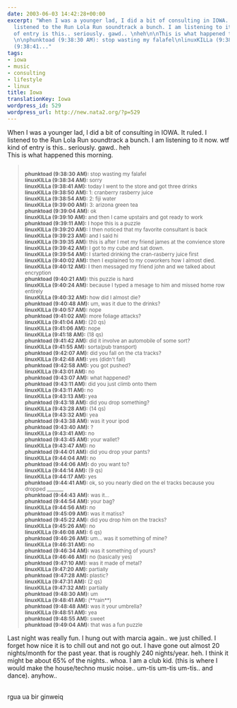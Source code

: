 ```yaml
---
date: 2003-06-03 14:42:28+00:00
excerpt: "When I was a younger lad, I did a bit of consulting in IOWA. It ruled. I
  listened to the Run Lola Run soundtrack a bunch. I am listening to it now. wtf kind
  of entry is this.. seriously. gawd.. \nheh\n\nThis is what happened this morning.
  \n\nphunktoad (9:38:30 AM): stop wasting my falafel\nlinuxKILLa (9:38:34 AM): sorry\nlinuxKILLa
  (9:38:41..."
tags:
- iowa
- music
- consulting
- lifestyle
- linux
title: Iowa
translationKey: Iowa
wordpress_id: 529
wordpress_url: http://new.nata2.org/?p=529
---
```


When I was a younger lad, I did a bit of consulting in IOWA. It ruled. I listened to the Run Lola Run soundtrack a bunch. I am listening to it now. wtf kind of entry is this.. seriously. gawd.. 
heh
<br/>
This is what happened this morning. 
<blockquote><small>
<br/><b>phunktoad (9:38:30 AM):</b> stop wasting my falafel
<br/><b>linuxKILLa (9:38:34 AM):</b> sorry
<br/><b>linuxKILLa (9:38:41 AM):</b> today I went to the store and got three drinks
<br/><b>linuxKILLa (9:38:50 AM):</b> 1: cranberry rasberry juice
<br/><b>linuxKILLa (9:38:54 AM):</b> 2: fiji water
<br/><b>linuxKILLa (9:39:00 AM):</b> 3: arizona green tea
<br/><b>phunktoad (9:39:04 AM):</b> ok
<br/><b>linuxKILLa (9:39:10 AM):</b> and then I came upstairs and got ready to work
<br/><b>phunktoad (9:39:11 AM):</b> I hope this is a puzzle
<br/><b>linuxKILLa (9:39:20 AM):</b> I then noticed that my favorite consultant is back
<br/><b>linuxKILLa (9:39:23 AM):</b> and I said hi
<br/><b>linuxKILLa (9:39:35 AM):</b> this is after I  met my friend james at the convience store
<br/><b>linuxKILLa (9:39:42 AM):</b> I got to my cube and sat down. 
<br/><b>linuxKILLa (9:39:54 AM):</b> I started drinking the cran-rasberry juice first
<br/><b>linuxKILLa (9:40:02 AM):</b> then I explained to my coworkers how I almost died.
<br/><b>linuxKILLa (9:40:12 AM):</b> I then messaged my friend john and we talked about encryption
<br/><b>phunktoad (9:40:21 AM):</b> this puzzle is hard
<br/><b>linuxKILLa (9:40:24 AM):</b> because I typed a mesage to him and missed home row entirely
<br/><b>linuxKILLa (9:40:32 AM):</b> how did I almost die?
<br/><b>phunktoad (9:40:48 AM):</b> um, was it due to the drinks?
<br/><b>linuxKILLa (9:40:57 AM):</b> nope
<br/><b>phunktoad (9:41:02 AM):</b> more foliage attacks?
<br/><b>linuxKILLa (9:41:04 AM):</b> (20 qs)
<br/><b>linuxKILLa (9:41:06 AM):</b> nope
<br/><b>linuxKILLa (9:41:18 AM):</b> (18 qs)
<br/><b>phunktoad (9:41:42 AM):</b> did it involve an automobile of some sort?
<br/><b>linuxKILLa (9:41:55 AM):</b> sorta(pub transport)
<br/><b>phunktoad (9:42:07 AM):</b> did you fall on the cta tracks?
<br/><b>linuxKILLa (9:42:48 AM):</b> yes (didn't fall)
<br/><b>phunktoad (9:42:58 AM):</b> you got pushed?
<br/><b>linuxKILLa (9:43:01 AM):</b> no
<br/><b>phunktoad (9:43:07 AM):</b> what happened?
<br/><b>phunktoad (9:43:11 AM):</b> did you just climb onto them
<br/><b>linuxKILLa (9:43:11 AM):</b> no
<br/><b>linuxKILLa (9:43:13 AM):</b> yea
<br/><b>phunktoad (9:43:18 AM):</b> did you drop something?
<br/><b>linuxKILLa (9:43:28 AM):</b> (14 qs)
<br/><b>linuxKILLa (9:43:32 AM):</b> yea
<br/><b>phunktoad (9:43:38 AM):</b> was it your ipod
<br/><b>phunktoad (9:43:40 AM):</b> ?
<br/><b>linuxKILLa (9:43:41 AM):</b> no
<br/><b>phunktoad (9:43:45 AM):</b> your wallet?
<br/><b>linuxKILLa (9:43:47 AM):</b> no
<br/><b>phunktoad (9:44:01 AM):</b> did you drop your pants?
<br/><b>linuxKILLa (9:44:04 AM):</b> no
<br/><b>phunktoad (9:44:06 AM):</b> do you want to?
<br/><b>linuxKILLa (9:44:14 AM):</b> (9 qs)
<br/><b>linuxKILLa (9:44:17 AM):</b> yes
<br/><b>phunktoad (9:44:41 AM):</b> ok, so you nearly died on the el tracks because you dropped _______
<br/><b>phunktoad (9:44:43 AM):</b> was it...
<br/><b>phunktoad (9:44:54 AM):</b> your bag?
<br/><b>linuxKILLa (9:44:56 AM):</b> no
<br/><b>phunktoad (9:45:09 AM):</b> was it matiss?
<br/><b>phunktoad (9:45:22 AM):</b> did you drop him on the tracks?
<br/><b>linuxKILLa (9:45:26 AM):</b> no
<br/><b>linuxKILLa (9:46:08 AM):</b> 6 qs)
<br/><b>phunktoad (9:46:26 AM):</b> um... was it something of mine?
<br/><b>linuxKILLa (9:46:31 AM):</b> no
<br/><b>phunktoad (9:46:34 AM):</b> was it something of yours?
<br/><b>linuxKILLa (9:46:46 AM):</b> no (basically yes)
<br/><b>phunktoad (9:47:10 AM):</b> was it made of metal?
<br/><b>linuxKILLa (9:47:20 AM):</b> partially
<br/><b>phunktoad (9:47:28 AM):</b> plastic?
<br/><b>linuxKILLa (9:47:31 AM):</b> (2 qs)
<br/><b>linuxKILLa (9:47:32 AM):</b> partially
<br/><b>phunktoad (9:48:30 AM):</b> um
<br/><b>linuxKILLa (9:48:41 AM):</b> (**rain**)
<br/><b>phunktoad (9:48:48 AM):</b> was it your umbrella?
<br/><b>linuxKILLa (9:48:51 AM):</b> yea
<br/><b>phunktoad (9:48:55 AM):</b> sweet
<br/><b>phunktoad (9:49:04 AM):</b> that was a fun puzzle
</small>
</blockquote>

Last night was really fun. I hung out with marcia again.. we just chilled. I forget how nice it is to chill out and not go out. I have gone out almost 20 nights/month for the past year. that is roughly 240 nights/year. heh. I think it might be about 65% of the nights.. whoa. I am a club kid. (this is where I would make the house/techno music noise.. um-tis um-tis um-tis.. and dance). anyhow.. <br/><br/>

rgua ua bir ginweiq